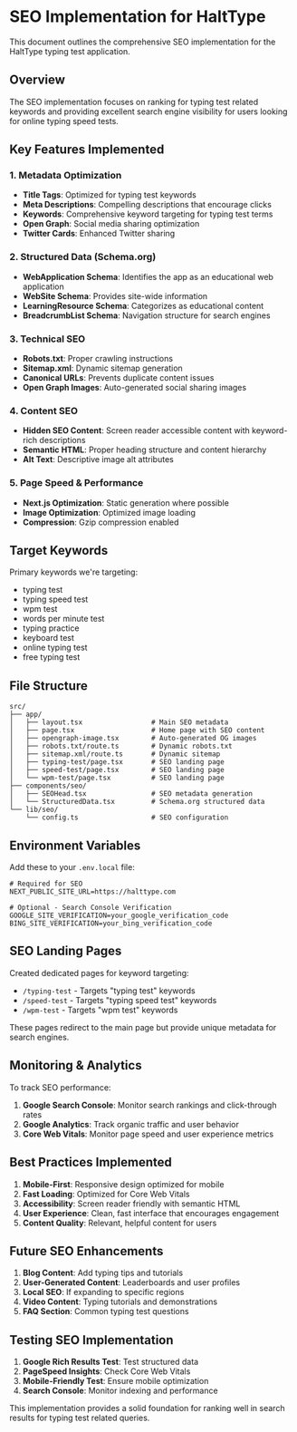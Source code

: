 # SEO Implementation for HaltType

This document outlines the comprehensive SEO implementation for the HaltType typing test application.

## Overview

The SEO implementation focuses on ranking for typing test related keywords and providing excellent search engine visibility for users looking for online typing speed tests.

## Key Features Implemented

### 1. Metadata Optimization
- **Title Tags**: Optimized for typing test keywords
- **Meta Descriptions**: Compelling descriptions that encourage clicks
- **Keywords**: Comprehensive keyword targeting for typing test terms
- **Open Graph**: Social media sharing optimization
- **Twitter Cards**: Enhanced Twitter sharing

### 2. Structured Data (Schema.org)
- **WebApplication Schema**: Identifies the app as an educational web application
- **WebSite Schema**: Provides site-wide information
- **LearningResource Schema**: Categorizes as educational content
- **BreadcrumbList Schema**: Navigation structure for search engines

### 3. Technical SEO
- **Robots.txt**: Proper crawling instructions
- **Sitemap.xml**: Dynamic sitemap generation
- **Canonical URLs**: Prevents duplicate content issues
- **Open Graph Images**: Auto-generated social sharing images

### 4. Content SEO
- **Hidden SEO Content**: Screen reader accessible content with keyword-rich descriptions
- **Semantic HTML**: Proper heading structure and content hierarchy
- **Alt Text**: Descriptive image alt attributes

### 5. Page Speed & Performance
- **Next.js Optimization**: Static generation where possible
- **Image Optimization**: Optimized image loading
- **Compression**: Gzip compression enabled

## Target Keywords

Primary keywords we're targeting:
- typing test
- typing speed test
- wpm test
- words per minute test
- typing practice
- keyboard test
- online typing test
- free typing test

## File Structure

```
src/
├── app/
│   ├── layout.tsx                 # Main SEO metadata
│   ├── page.tsx                   # Home page with SEO content
│   ├── opengraph-image.tsx        # Auto-generated OG images
│   ├── robots.txt/route.ts        # Dynamic robots.txt
│   ├── sitemap.xml/route.ts       # Dynamic sitemap
│   ├── typing-test/page.tsx       # SEO landing page
│   ├── speed-test/page.tsx        # SEO landing page
│   └── wpm-test/page.tsx          # SEO landing page
├── components/seo/
│   ├── SEOHead.tsx                # SEO metadata generation
│   └── StructuredData.tsx         # Schema.org structured data
└── lib/seo/
    └── config.ts                  # SEO configuration
```

## Environment Variables

Add these to your `.env.local` file:

```env
# Required for SEO
NEXT_PUBLIC_SITE_URL=https://halttype.com

# Optional - Search Console Verification
GOOGLE_SITE_VERIFICATION=your_google_verification_code
BING_SITE_VERIFICATION=your_bing_verification_code
```

## SEO Landing Pages

Created dedicated pages for keyword targeting:
- `/typing-test` - Targets "typing test" keywords
- `/speed-test` - Targets "typing speed test" keywords  
- `/wpm-test` - Targets "wpm test" keywords

These pages redirect to the main page but provide unique metadata for search engines.

## Monitoring & Analytics

To track SEO performance:

1. **Google Search Console**: Monitor search rankings and click-through rates
2. **Google Analytics**: Track organic traffic and user behavior
3. **Core Web Vitals**: Monitor page speed and user experience metrics

## Best Practices Implemented

1. **Mobile-First**: Responsive design optimized for mobile
2. **Fast Loading**: Optimized for Core Web Vitals
3. **Accessibility**: Screen reader friendly with semantic HTML
4. **User Experience**: Clean, fast interface that encourages engagement
5. **Content Quality**: Relevant, helpful content for users

## Future SEO Enhancements

1. **Blog Content**: Add typing tips and tutorials
2. **User-Generated Content**: Leaderboards and user profiles
3. **Local SEO**: If expanding to specific regions
4. **Video Content**: Typing tutorials and demonstrations
5. **FAQ Section**: Common typing test questions

## Testing SEO Implementation

1. **Google Rich Results Test**: Test structured data
2. **PageSpeed Insights**: Check Core Web Vitals
3. **Mobile-Friendly Test**: Ensure mobile optimization
4. **Search Console**: Monitor indexing and performance

This implementation provides a solid foundation for ranking well in search results for typing test related queries.